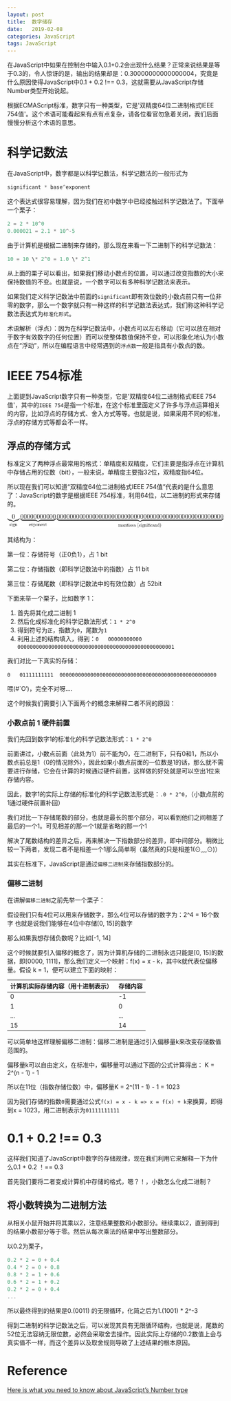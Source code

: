 ```yaml
---
layout: post
title:  数字储存
date:   2019-02-08 
categories: JavaScript
tags: JavaScript
---
```


在JavaScript中如果在控制台中输入0.1+0.2会出现什么结果？正常来说结果是等于0.3的，令人惊讶的是，输出的结果却是：0.30000000000000004，究竟是什么原因使得JavaScript中0.1 + 0.2 !== 0.3，这就需要从JavaScript存储Number类型开始说起。

根据ECMAScript标准，数字只有一种类型，它是'双精度64位二进制格式IEEE 754值'。这个术语可能看起来有点有点复杂，请各位看官勿急着关闭，我们后面慢慢分析这个术语的意思。

# 科学记数法

在JavaScript中，数字都是以科学记数法，科学记数法的一般形式为

```js
significant * base^exponent
```

这个表达式很容易理解，因为我们在初中数学中已经接触过科学记数法了。下面举一个栗子：

```js
2 = 2 * 10^0
0.000021 = 2.1 * 10^-5
```

由于计算机是根据二进制来存储的，那么现在来看一下二进制下的科学记数法：

```js
10 = 10 \* 2^0 = 1.0 \* 2^1
```

从上面的栗子可以看出，如果我们移动小数点的位置，可以通过改变指数的大小来保持数值的不变。也就是说，一个数字可以有多种科学记数法来表示。

如果我们定义科学记数法中前面的`significant`即有效位数的小数点前只有一位非零的数字，那么一个数字就只有一种这样的科学记数法表达式，我们称这种科学记数法表达式为`标准化形式`。

术语解析（浮点）：因为在科学记数法中，小数点可以左右移动（它可以放在相对于数字有效数字的任何位置）而可以使整体数值保持不变，可以形象化地认为小数点在“浮动”，所以在编程语言中经常遇到的`浮点数`一般是指具有小数点的数。

# IEEE 754标准

上面提到JavaScript数字只有一种类型，它是'双精度64位二进制格式IEEE 754值'，其中的`IEEE 754`是指一个标准，在这个标准里面定义了许多与浮点运算相关的内容，比如浮点的存储方式、舍入方式等等。也就是说，如果采用不同的标准，浮点的存储方式等都会不一样。

## 浮点的存储方式

标准定义了两种浮点最常用的格式：单精度和双精度，它们主要是指浮点在计算机中存储占用的位数（bit），一般来说，单精度主要指32位，双精度指64位。

所以现在我们可以知道“双精度64位二进制格式IEEE 754值”代表的是什么意思了：JavaScript的数字是根据IEEE 754标准，利用64位，以二进制的形式来存储的。

![tu](/assets/images/64bit.png)

其结构为：

第一位：存储符号（正0负1），占 1 bit

第二位：存储指数（即科学记数法中的指数）占 11 bit

第三位：存储尾数（即科学记数法中的有效位数）占 52bit

下面来举一个栗子，比如数字 1：

1. 首先将其化成二进制 1
2. 然后化成标准化的科学记数法形式：`1 * 2^0`
3. 得到符号为`正`，指数为`0`，尾数为`1`
4. 利用上述的结构填入，得到：`0   00000000000  000000000000000000000000000000000000000000000000001`

我们对比一下真实的存储：

`0   01111111111  000000000000000000000000000000000000000000000000000`

喂(#`O′)，完全不对呀....

这个时候我们需要引入下面两个的概念来解释二者不同的原因：

### 小数点前 1 硬件前置

我们先回到数字1的标准化的科学记数法形式：`1 * 2^0`

前面讲过，小数点前面（此处为1）前不能为0，在二进制下，只有0和1，所以小数点前总是1（0的情况除外），因此如果小数点前面的一位数是1的话，那么就不需要进行存储，它会在计算的时候通过硬件前置，这样做的好处就是可以空出1位来存储内容。

因此，数字1的实际上存储的标准化的科学记数法形式是：`.0 * 2^0`，（小数点前的1通过硬件前置补回）

我们对比一下存储尾数的部分，也就是最长的那个部分，可以看到他们之间相差了最后的一个1。可见相差的那一个1就是省略的那一个1

解决了尾数结构的差异之后，再来解决一下指数部分的差异，即中间部分。稍微比较一下两者，发现二者不是相差一个1那么简单啊（虽然真的只是相差1(⊙﹏⊙)）

其实在标准下，JavaScript是通过`偏移二进制`来存储指数部分的。

### 偏移二进制

在讲解`偏移二进制`之前先举一个栗子：

假设我们只有4位可以用来存储数字，那么4位可以存储的数字为：2^4 = 16个数字
也就是说我们能够在4位中存储[0, 15]的数字

那么如果我想存储负数呢？比如[-1, 14]

这个时候就要引入偏移的概念了，因为计算机存储的二进制永远只能是[0, 15]的数据，即[0000, 1111]，那么我们定义一个映射：f(x) = x - k，其中k就代表位偏移量。假设 k = 1，便可以建立下面的映射：

| 计算机实际存储内容（用十进制表示） | 存储内容 |
| ---------------------------------- | -------- |
| 0                                  | -1       |
| 1                                  | 0        |
| ...                                | ...      |
| 15                                 | 14       |

可以简单地这样理解偏移二进制：偏移二进制是通过引入偏移量k来改变存储数值范围的。

偏移量k可以自由定义，在标准中，偏移量可以通过下面的公式计算得出：
K = 2^(n - 1) - 1

所以在11位（指数存储位数）中，偏移量K = 2^(11 - 1) - 1 = 1023

因为我们存储的指数`0`需要通过公式`f(x) = x - k => x = f(x) + k`来换算，即得到x = 1023，用二进制表示为`01111111111`


# 0.1 + 0.2 !== 0.3

这样我们知道了JavaScript中数字的存储规律，现在我们利用它来解释一下为什么0.1 + 0.2 ！== 0.3

首先我们要将二者变成计算机中存储的格式，嗯？！，小数怎么化成二进制？

## 将小数转换为二进制方法

从相关小鼠开始并将其乘以2，注意结果整数和小数部分。继续乘以2，直到得到的结果小数部分等于零。然后从每次乘法的结果中写出整数部分。

以0.2为栗子，

```js
0.2 * 2 = 0 + 0.4
0.4 * 2 = 0 + 0.8
0.8 * 2 = 1 + 0.6
0.6 * 2 = 1 + 0.2
0.2 * 2 = 0 + 0.4
...
```

所以最终得到的结果是0.(0011) 的无限循环，化简之后为1.(1001) * 2^-3

得到二进制的科学记数法之后，可以发现其具有无限循环结构，也就是说，尾数的52位无法容纳无限位数，必然会采取舍去操作。因此实际上存储的0.2数值上会与真实值不一样，而这个差异以及取舍规则导致了上述结果的根本原因。

# Reference

[Here is what you need to know about JavaScript’s Number type](https://medium.com/dailyjs/javascripts-number-type-8d59199db1b6)